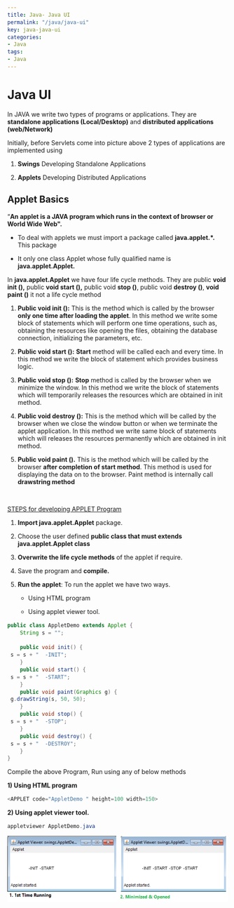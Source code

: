 ```yaml
---
title: Java- Java UI
permalink: "/java/java-ui"
key: java-java-ui
categories:
- Java
tags:
- Java
---
```


Java UI 
============

In JAVA we write two types of programs or applications. They are **standalone
applications (Local/Desktop)** and **distributed applications (web/Network)**

Initially, before Servlets come into picture above 2 types of applications are
implemented using

1.  **Swings** Developing Standalone Applications

2.  **Applets** Developing Distributed Applications

Applet Basics
-------------

“**An applet is a JAVA program which runs in the context of browser or World
Wide Web".**

-   To deal with applets we must import a package called **java.applet.\*.**
    This package

-   It only one class Applet whose fully qualified name is
    **java.applet.Applet.**

In **java.applet.Applet** we have four life cycle methods. They are public
**void init (),** public **void start (),** public void **stop ()**, public void
**destroy ()**, **void paint ()** it not a life cycle method

1.  **Public void init ():** This is the method which is called by the browser **only one time after loading
the applet**. In this method we write some block of statements which will
perform one time operations, such as, obtaining the resources like opening the
files, obtaining the database connection, initializing the parameters, etc.

1.  **Public void start ():**
    **Start** method will be called each and every time. In this method we write
    the block of statement which provides business logic.

2.  **Public void stop ():**
    **Stop** method is called by the browser when we minimize the window. In
    this method we write the block of statements which will temporarily releases
    the resources which are obtained in init method.

3.  **Public void destroy ():**
    This is the method which will be called by the browser when we close the
    window button or when we terminate the applet application. In this method we
    write same block of statements which will releases the resources permanently
    which are obtained in init method.

4.  **Public void paint ().**
    This is the method which will be called by the browser **after completion of
    start method**. This method is used for displaying the data on to the
    browser. Paint method is internally call **drawstring method**

<br>

<u>STEPS for developing APPLET Program</u>

1.  **Import java.applet.Applet** package.

2.  Choose the user defined **public class that must extends java.applet.Applet
    class**

3.  **Overwrite the life cycle methods** of the applet if require.

4.  Save the program and **compile.**

5.  **Run the applet**: To run the applet we have two ways.

    -   Using HTML program
    
    -   Using applet viewer tool.

```java
public class AppletDemo extends Applet {
	String s = "";

	public void init() {
 s = s + "  -INIT";
	}
	public void start() {
 s = s + "  -START";
	}
	public void paint(Graphics g) {
 g.drawString(s, 50, 50);
	}
	public void stop() {
 s = s + "  -STOP";
	}
	public void destroy() {
 s = s + "  -DESTROY";
	}
}
```

Compile the above Program, Run using any of below methods

**1) Using HTML program**
```java
<APPLET code="AppletDemo " height=100 width=150>
```


**2) Using applet viewer tool.**
```java
appletviewer AppletDemo.java
```


![](media/8dc41e7aa944480b25c24faf1a2f62e0.png)
